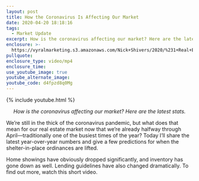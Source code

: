 ```yaml
---
layout: post
title: How the Coronavirus Is Affecting Our Market
date: 2020-04-20 18:18:16
tags:
  - Market Update
excerpt: How is the coronavirus affecting our market? Here are the latest stats.
enclosure: >-
  https://vyralmarketing.s3.amazonaws.com/Nick+Shivers/2020/%231+Real+Estate+Team+in+the+Portland+Metro+_+SW+Washington+i+corona.mp4
pullquote:
enclosure_type: video/mp4
enclosure_time:
use_youtube_image: true
youtube_alternate_image:
youtube_code: d4fpzd8q0Mg
---
```


{% include youtube.html %}

<p style="text-align: center;"><em>How is the coronavirus affecting our market? Here are the latest stats.</em></p>

We’re still in the thick of the coronavirus pandemic, but what does that mean for our real estate market now that we’re already halfway through April—traditionally one of the busiest times of the year? Today I’ll share the latest year-over-year numbers and give a few predictions for when the shelter-in-place ordinances are lifted.

Home showings have obviously dropped significantly, and inventory has gone down as well. Lending guidelines have also changed dramatically. To find out more, watch this short video.&nbsp;